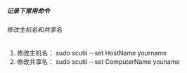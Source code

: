 ##### 记录下常用命令

###### 修改主机名和共享名
1. 修改主机名： sudo scutil --set HostName yourname
2. 修改共享名： sudo scutil --set ComputerName youname
